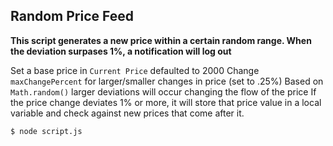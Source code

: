 ## Random Price Feed

**This script generates a new price within a certain random range.  When the deviation surpases 1%, a notification will log out**

Set a base price in `Current Price` defaulted to 2000
Change `maxChangePercent` for larger/smaller changes in price (set to .25%)
Based on `Math.random()` larger deviations will occur changing the flow of the price
If the price change deviates 1% or more, it will store that price value in a local variable and check against new prices that come after it.

```shell
$ node script.js
```
